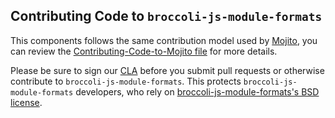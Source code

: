 Contributing Code to `broccoli-js-module-formats`
-------------------------------------------------

This components follows the same contribution model used by [Mojito][], you can
review the [Contributing-Code-to-Mojito file][] for more details.

Please be sure to sign our [CLA][] before you submit pull requests or otherwise contribute to `broccoli-js-module-formats`. This protects `broccoli-js-module-formats` developers, who rely on [broccoli-js-module-formats's BSD license][].

[broccoli-js-module-formats's BSD license]: https://github.com/yahoo/broccoli-js-module-formats/blob/master/LICENSE.md
[CLA]: http://developer.yahoo.com/cocktails/mojito/cla/
[Mojito]: https://github.com/yahoo/mojito
[Contributing-Code-to-Mojito file]: https://github.com/yahoo/mojito/wiki/Contributing-Code-to-Mojito

